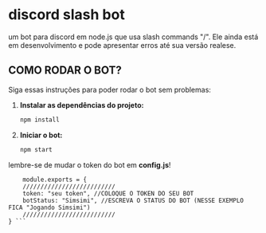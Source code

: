 # discord slash bot
 um bot para discord em node.js que usa slash commands "/". Ele ainda está em desenvolvimento e pode apresentar erros até sua versão realese.  

## COMO RODAR O BOT?

Siga essas instruções para poder rodar o bot sem problemas:

1. **Instalar as dependências do projeto:**

    ```bash
    npm install
    ```

2. **Iniciar o bot:**

    ```bash
    npm start
    ```

lembre-se de mudar o token do bot em **config.js**!

```node
    module.exports = {
    //////////////////////////
    token: "seu token", //COLOQUE O TOKEN DO SEU BOT
    botStatus: "Simsimi", //ESCREVA O STATUS DO BOT (NESSE EXEMPLO FICA "Jogando Simsimi")
    //////////////////////////
} ```
